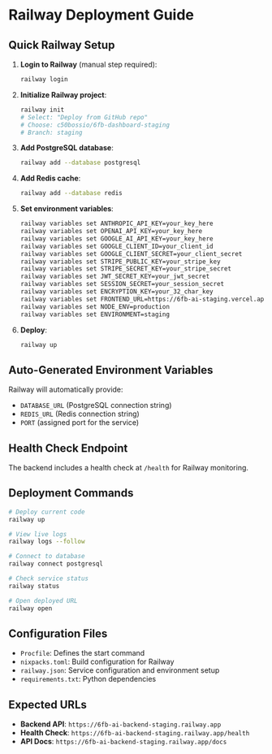 # Railway Deployment Guide

## Quick Railway Setup

1. **Login to Railway** (manual step required):
   ```bash
   railway login
   ```

2. **Initialize Railway project**:
   ```bash
   railway init
   # Select: "Deploy from GitHub repo"
   # Choose: c50bossio/6fb-dashboard-staging
   # Branch: staging
   ```

3. **Add PostgreSQL database**:
   ```bash
   railway add --database postgresql
   ```

4. **Add Redis cache**:
   ```bash
   railway add --database redis
   ```

5. **Set environment variables**:
   ```bash
   railway variables set ANTHROPIC_API_KEY=your_key_here
   railway variables set OPENAI_API_KEY=your_key_here  
   railway variables set GOOGLE_AI_API_KEY=your_key_here
   railway variables set GOOGLE_CLIENT_ID=your_client_id
   railway variables set GOOGLE_CLIENT_SECRET=your_client_secret
   railway variables set STRIPE_PUBLIC_KEY=your_stripe_key
   railway variables set STRIPE_SECRET_KEY=your_stripe_secret
   railway variables set JWT_SECRET_KEY=your_jwt_secret
   railway variables set SESSION_SECRET=your_session_secret
   railway variables set ENCRYPTION_KEY=your_32_char_key
   railway variables set FRONTEND_URL=https://6fb-ai-staging.vercel.app
   railway variables set NODE_ENV=production
   railway variables set ENVIRONMENT=staging
   ```

6. **Deploy**:
   ```bash
   railway up
   ```

## Auto-Generated Environment Variables

Railway will automatically provide:
- `DATABASE_URL` (PostgreSQL connection string)
- `REDIS_URL` (Redis connection string) 
- `PORT` (assigned port for the service)

## Health Check Endpoint

The backend includes a health check at `/health` for Railway monitoring.

## Deployment Commands

```bash
# Deploy current code
railway up

# View live logs  
railway logs --follow

# Connect to database
railway connect postgresql

# Check service status
railway status

# Open deployed URL
railway open
```

## Configuration Files

- `Procfile`: Defines the start command
- `nixpacks.toml`: Build configuration for Railway
- `railway.json`: Service configuration and environment setup
- `requirements.txt`: Python dependencies

## Expected URLs

- **Backend API**: `https://6fb-ai-backend-staging.railway.app`
- **Health Check**: `https://6fb-ai-backend-staging.railway.app/health`
- **API Docs**: `https://6fb-ai-backend-staging.railway.app/docs`